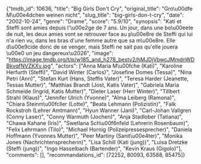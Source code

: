 {"tmdb_id": 10636, "title": "Big Girls Don't Cry", "original_title": "Gro\u00dfe M\u00e4dchen weinen nicht", "slug_title": "big-girls-don-t-cry", "date": "2002-10-24", "genre": "Drame", "score": "5.9/10", "synopsis": "Kati et Steffi sont amies depuis l'\u00e2ge de 7 ans. Un jour, dans une bo\u00eete de nuit, les deux amies vont se retrouver face au p\u00e8re de Steffi qui lui n'a rien vu, dans les bras d'une femme autre que sa m\u00e8re. Elle d\u00e9cide donc de se venger, mais Steffi ne sait pas qu'elle jouera \u00e0 un jeu dangereux\u2026", "image": "https://image.tmdb.org/t/p/w185_and_h278_bestv2/hMJDjVbwcJMmdnWDBkvqfNVZKXv.jpg", "actors": ["Anna Maria M\u00fche (Kati)", "Karoline Herfurth (Steffi)", "David Winter (Carlos)", "Josefine Domes (Tessa)", "Nina Petri (Ann)", "Stefan Kurt (Hans, Steffis Vater)", "Teresa Harder (Jeanette, Tessas Mutter)", "Matthias Brandt (Jost, Katis Vater)", "Gabriela Maria Schmeide (Ingrid, Katis Mutter)", "Dieter Laser (Herr Winter)", "Tillbert Strahl (Klaus)", "Jennifer Ulrich (Yvonne)", "Alma Leiberg (Ramona)", "Chiara Steinm\u00fcller (Lotte)", "Beata Lehmann (Polizistin)", "Falk Rockstroh (Lehrer Amtmann)", "Hyun Wanner (Jani)", "Carl-Johan Vallgren (Conny Laser)", "Conny Warmuth (Jochen)", "Anja Stadlober (Tatiana)", "Chawa Kahane (Iris)", "Swetlana Sch\u00f6nfeld (Lehrerin Rosenbaum)", "Felix Lehrmann (Tilo)", "Michael Hornig (Polizeipressesprecher)", "Daniela Hoffmann (Yvonnes Mutter)", "Peer Martiny (Sanit\u00e4ter)", "Monika Jones (Nachrichtensprecherin)", "Lisa Schill (Kati (jung))", "Luisa Dretzke (Steffi (jung))", "Ingo Hasselbach (Bartender)", "Kevin Kraus (Gigolo)"], "comments": [], "recommandations_id": [72252, 80093, 63588, 85475]}